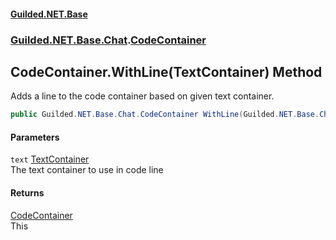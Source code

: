 #### [Guilded.NET.Base](Guilded_NET_Base.md 'Guilded.NET.Base')
### [Guilded.NET.Base.Chat](Guilded_NET_Base.md#Guilded_NET_Base_Chat 'Guilded.NET.Base.Chat').[CodeContainer](CodeContainer.md 'Guilded.NET.Base.Chat.CodeContainer')
## CodeContainer.WithLine(TextContainer) Method
Adds a line to the code container based on given text container.  
```csharp
public Guilded.NET.Base.Chat.CodeContainer WithLine(Guilded.NET.Base.Chat.TextContainer text);
```
#### Parameters
<a name='Guilded_NET_Base_Chat_CodeContainer_WithLine(Guilded_NET_Base_Chat_TextContainer)_text'></a>
`text` [TextContainer](TextContainer.md 'Guilded.NET.Base.Chat.TextContainer')  
The text container to use in code line
  
#### Returns
[CodeContainer](CodeContainer.md 'Guilded.NET.Base.Chat.CodeContainer')  
This
